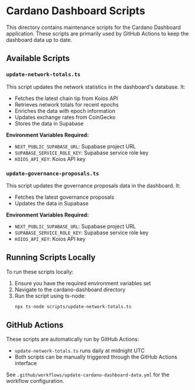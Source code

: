 # Cardano Dashboard Scripts

This directory contains maintenance scripts for the Cardano Dashboard application. These scripts are primarily used by GitHub Actions to keep the dashboard data up to date.

## Available Scripts

### `update-network-totals.ts`

This script updates the network statistics in the dashboard's database. It:
- Fetches the latest chain tip from Koios API
- Retrieves network totals for recent epochs
- Enriches the data with epoch information
- Updates exchange rates from CoinGecko
- Stores the data in Supabase

**Environment Variables Required:**
- `NEXT_PUBLIC_SUPABASE_URL`: Supabase project URL
- `SUPABASE_SERVICE_ROLE_KEY`: Supabase service role key
- `KOIOS_API_KEY`: Koios API key

### `update-governance-proposals.ts`

This script updates the governance proposals data in the dashboard. It:
- Fetches the latest governance proposals
- Updates the data in Supabase

**Environment Variables Required:**
- `NEXT_PUBLIC_SUPABASE_URL`: Supabase project URL
- `SUPABASE_SERVICE_ROLE_KEY`: Supabase service role key
- `KOIOS_API_KEY`: Koios API key

## Running Scripts Locally

To run these scripts locally:

1. Ensure you have the required environment variables set
2. Navigate to the cardano-dashboard directory
3. Run the script using ts-node:
   ```bash
   npx ts-node scripts/update-network-totals.ts
   ```

## GitHub Actions

These scripts are automatically run by GitHub Actions:
- `update-network-totals.ts` runs daily at midnight UTC
- Both scripts can be manually triggered through the GitHub Actions interface

See `.github/workflows/update-cardano-dashboard-data.yml` for the workflow configuration. 
